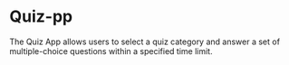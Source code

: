 # Quiz-pp
The Quiz App allows users to select a quiz category and answer a set of multiple-choice questions within a specified time limit.
